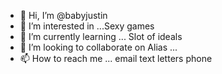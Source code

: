 - 👋 Hi, I’m @babyjustin
- 👀 I’m interested in ...Sexy games
- 🌱 I’m currently learning ... Slot of ideals
- 💞️ I’m looking to collaborate on Alias ...
- 📫 How to reach me ... email text letters phone

<!---
babyjustin/babyjustin is a ✨ special ✨ repository because its `README.md` (this file) appears on your GitHub profile.
You can click the Preview link to take a look at your changes.
--->
